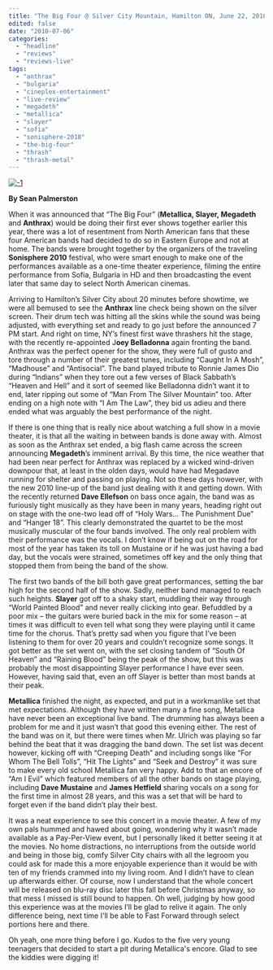 ```yaml
---
title: "The Big Four @ Silver City Mountain, Hamilton ON, June 22, 2010"
edited: false
date: "2010-07-06"
categories:
  - "headline"
  - "reviews"
  - "reviews-live"
tags:
  - "anthrax"
  - "bulgaria"
  - "cineplex-entertainment"
  - "live-review"
  - "megadeth"
  - "metallica"
  - "slayer"
  - "sofia"
  - "sonisphere-2010"
  - "the-big-four"
  - "thrash"
  - "thrash-metal"
---
```


[![-1](http://www.hellbound.ca/wp-content/uploads/2010/06/1.jpg "-1")](http://www.hellbound.ca/wp-content/uploads/2010/06/1.jpg)

**By Sean Palmerston**

When it was announced that “The Big Four” (**Metallica, Slayer, Megadeth** and **Anthrax**) would be doing their first ever shows together earlier this year, there was a lot of resentment from North American fans that these four American bands had decided to do so in Eastern Europe and not at home. The bands were brought together by the organizers of the traveling **Sonisphere 2010** festival, who were smart enough to make one of the performances available as a one-time theater experience, filming the entire performance from Sofia, Bulgaria in HD and then broadcasting the event later that same day to select North American cinemas.

Arriving to Hamilton’s Silver City about 20 minutes before showtime, we were all bemused to see the **Anthrax** line check being shown on the silver screen. Their drum tech was hitting all the skins while the sound was being adjusted, with everything set and ready to go just before the announced 7 PM start. And right on time, NY’s finest first wave thrashers hit the stage, with the recently re-appointed J**oey Belladonna** again fronting the band. Anthrax was the perfect opener for the show, they were full of gusto and tore through a number of their greatest tunes, including “Caught In A Mosh”, “Madhouse” and “Antisocial”. The band played tribute to Ronnie James Dio during “Indians” when they tore out a few verses of Black Sabbath’s “Heaven and Hell” and it sort of seemed like Belladonna didn’t want it to end, later ripping out some of “Man From The Silver Mountain” too. After ending on a high note with “I Am The Law”, they bid us adieu and there ended what was arguably the best performance of the night.

If there is one thing that is really nice about watching a full show in a movie theater, it is that all the waiting in between bands is done away with. Almost as soon as the Anthrax set ended, a big flash came across the screen announcing **Megadeth**’s imminent arrival. By this time, the nice weather that had been near perfect for Anthrax was replaced by a wicked wind-driven downpour that, at least in the olden days, would have had Megadave running for shelter and passing on playing. Not so these days however, with the new 2010 line-up of the band just dealing with it and getting down. With the recently returned **Dave Ellefson** on bass once again, the band was as furiously tight musically as they have been in many years, heading right out on stage with the one-two lead off of “Holy Wars... The Punishment Due” and “Hanger 18”. This clearly demonstrated the quartet to be the most musically muscular of the four bands involved. The only real problem with their performance was the vocals. I don’t know if being out on the road for most of the year has taken its toll on Mustaine or if he was just having a bad day, but the vocals were strained, sometimes off key and the only thing that stopped them from being the band of the show.

The first two bands of the bill both gave great performances, setting the bar high for the second half of the show. Sadly, neither band managed to reach such heights. **Slayer** got off to a shaky start, muddling their way through “World Painted Blood” and never really clicking into gear. Befuddled by a poor mix – the guitars were buried back in the mix for some reason – at times it was difficult to even tell what song they were playing until it came time for the chorus. That’s pretty sad when you figure that I’ve been listening to them for over 20 years and couldn’t recognize some songs. It got better as the set went on, with the set closing tandem of “South Of Heaven” and “Raining Blood” being the peak of the show, but this was probably the most disappointing Slayer performance I have ever seen. However, having said that, even an off Slayer is better than most bands at their peak.

**Metallica** finished the night, as expected, and put in a workmanlike set that met expectations. Although they have written many a fine song, Metallica have never been an exceptional live band. The drumming has always been a problem for me and it just wasn’t that good this evening either. The rest of the band was on it, but there were times when Mr. Ulrich was playing so far behind the beat that it was dragging the band down. The set list was decent however, kicking off with “Creeping Death” and including songs like “For Whom The Bell Tolls”, “Hit The Lights” and “Seek and Destroy” it was sure to make every old school Metallica fan very happy. Add to that an encore of “Am I Evil” which featured members of all the other bands on stage playing, including **Dave Mustaine** and **James Hetfield** sharing vocals on a song for the first time in almost 28 years, and this was a set that will be hard to forget even if the band didn’t play their best.

It was a neat experience to see this concert in a movie theater. A few of my own pals hummed and hawed about going, wondering why it wasn’t made available as a Pay-Per-View event, but I personally liked it better seeing it at the movies. No home distractions, no interruptions from the outside world and being in those big, comfy Silver City chairs with all the legroom you could ask for made this a more enjoyable experience than it would be with ten of my friends crammed into my living room. And I didn’t have to clean up afterwards either. Of course, now I understand that the whole concert will be released on blu-ray disc later this fall before Christmas anyway, so that mess I missed is still bound to happen. Oh well, judging by how good this experience was at the movies I’ll be glad to relive it again. The only difference being, next time I'll be able to Fast Forward through select portions here and there.

Oh yeah, one more thing before I go. Kudos to the five very young teenagers that decided to start a pit during Metallica's encore. Glad to see the kiddies were digging it!
